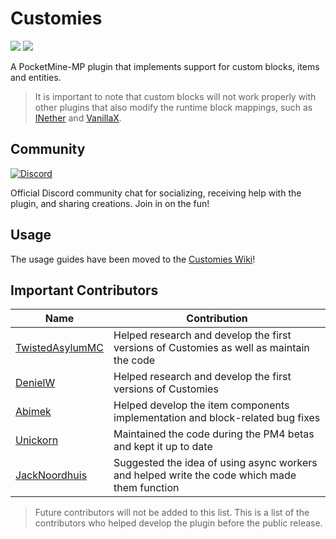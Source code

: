 # Customies

[![](https://poggit.pmmp.io/shield.state/Customies)](https://poggit.pmmp.io/p/Customies) [![](https://poggit.pmmp.io/shield.dl.total/Customies)](https://poggit.pmmp.io/p/Customies)

A PocketMine-MP plugin that implements support for custom blocks, items and entities.

> It is important to note that custom blocks will not work properly with other plugins that also modify the runtime
> block
> mappings, such as [INether](https://github.com/ipad54/INether) and [VanillaX](https://github.com/CLADevs/VanillaX).

## Community

<a href='https://discord.gg/Tm6wGxWqgh'><img src='https://img.shields.io/discord/989466131305754625?label=discord&color=7289DA&logo=discord' alt='Discord' /></a>

Official Discord community chat for socializing, receiving help with the plugin, and sharing creations. Join in on the
fun!

## Usage

The usage guides have been moved to the [Customies Wiki](https://github.com/CustomiesDevs/Customies/wiki)!

## Important Contributors

| Name                                                  | Contribution                                                                                 |
| ----------------------------------------------------- | -------------------------------------------------------------------------------------------- |
| [TwistedAsylumMC](https://github.com/TwistedAsylumMC) | Helped research and develop the first versions of Customies as well as maintain the code     |
| [DenielW](https://github.com/DenielWorld)             | Helped research and develop the first versions of Customies                                  |
| [Abimek](https://github.com/abimek)                   | Helped develop the item components implementation and block-related bug fixes                |
| [Unickorn](https://github.com/Unickorn)               | Maintained the code during the PM4 betas and kept it up to date                              |
| [JackNoordhuis](https://github.com/JackNoordhuis)     | Suggested the idea of using async workers and helped write the code which made them function |

> Future contributors will not be added to this list. This is a list of the contributors who helped develop the plugin
> before the public release.

